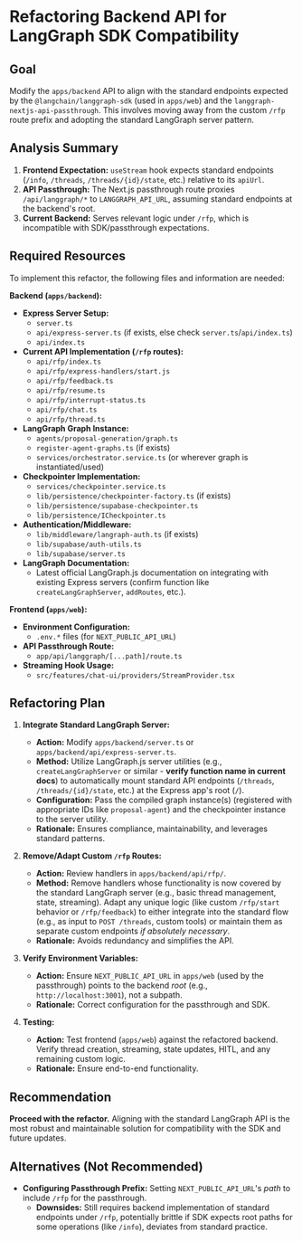 # Refactoring Backend API for LangGraph SDK Compatibility

## Goal

Modify the `apps/backend` API to align with the standard endpoints expected by the `@langchain/langgraph-sdk` (used in `apps/web`) and the `langgraph-nextjs-api-passthrough`. This involves moving away from the custom `/rfp` route prefix and adopting the standard LangGraph server pattern.

## Analysis Summary

1.  **Frontend Expectation:** `useStream` hook expects standard endpoints (`/info`, `/threads`, `/threads/{id}/state`, etc.) relative to its `apiUrl`.
2.  **API Passthrough:** The Next.js passthrough route proxies `/api/langgraph/*` to `LANGGRAPH_API_URL`, assuming standard endpoints at the backend's root.
3.  **Current Backend:** Serves relevant logic under `/rfp`, which is incompatible with SDK/passthrough expectations.

## Required Resources

To implement this refactor, the following files and information are needed:

**Backend (`apps/backend`):**

- **Express Server Setup:**
  - `server.ts`
  - `api/express-server.ts` (if exists, else check `server.ts`/`api/index.ts`)
  - `api/index.ts`
- **Current API Implementation (`/rfp` routes):**
  - `api/rfp/index.ts`
  - `api/rfp/express-handlers/start.js`
  - `api/rfp/feedback.ts`
  - `api/rfp/resume.ts`
  - `api/rfp/interrupt-status.ts`
  - `api/rfp/chat.ts`
  - `api/rfp/thread.ts`
- **LangGraph Graph Instance:**
  - `agents/proposal-generation/graph.ts`
  - `register-agent-graphs.ts` (if exists)
  - `services/orchestrator.service.ts` (or wherever graph is instantiated/used)
- **Checkpointer Implementation:**
  - `services/checkpointer.service.ts`
  - `lib/persistence/checkpointer-factory.ts` (if exists)
  - `lib/persistence/supabase-checkpointer.ts`
  - `lib/persistence/ICheckpointer.ts`
- **Authentication/Middleware:**
  - `lib/middleware/langraph-auth.ts` (if exists)
  - `lib/supabase/auth-utils.ts`
  - `lib/supabase/server.ts`
- **LangGraph Documentation:**
  - Latest official LangGraph.js documentation on integrating with existing Express servers (confirm function like `createLangGraphServer`, `addRoutes`, etc.).

**Frontend (`apps/web`):**

- **Environment Configuration:**
  - `.env.*` files (for `NEXT_PUBLIC_API_URL`)
- **API Passthrough Route:**
  - `app/api/langgraph/[...path]/route.ts`
- **Streaming Hook Usage:**
  - `src/features/chat-ui/providers/StreamProvider.tsx`

## Refactoring Plan

1.  **Integrate Standard LangGraph Server:**

    - **Action:** Modify `apps/backend/server.ts` or `apps/backend/api/express-server.ts`.
    - **Method:** Utilize LangGraph.js server utilities (e.g., `createLangGraphServer` or similar - **verify function name in current docs**) to automatically mount standard API endpoints (`/threads`, `/threads/{id}/state`, etc.) at the Express app's root (`/`).
    - **Configuration:** Pass the compiled graph instance(s) (registered with appropriate IDs like `proposal-agent`) and the checkpointer instance to the server utility.
    - **Rationale:** Ensures compliance, maintainability, and leverages standard patterns.

2.  **Remove/Adapt Custom `/rfp` Routes:**

    - **Action:** Review handlers in `apps/backend/api/rfp/`.
    - **Method:** Remove handlers whose functionality is now covered by the standard LangGraph server (e.g., basic thread management, state, streaming). Adapt any unique logic (like custom `/rfp/start` behavior or `/rfp/feedback`) to either integrate into the standard flow (e.g., as input to `POST /threads`, custom tools) or maintain them as separate custom endpoints _if absolutely necessary_.
    - **Rationale:** Avoids redundancy and simplifies the API.

3.  **Verify Environment Variables:**

    - **Action:** Ensure `NEXT_PUBLIC_API_URL` in `apps/web` (used by the passthrough) points to the backend _root_ (e.g., `http://localhost:3001`), not a subpath.
    - **Rationale:** Correct configuration for the passthrough and SDK.

4.  **Testing:**
    - **Action:** Test frontend (`apps/web`) against the refactored backend. Verify thread creation, streaming, state updates, HITL, and any remaining custom logic.
    - **Rationale:** Ensure end-to-end functionality.

## Recommendation

**Proceed with the refactor.** Aligning with the standard LangGraph API is the most robust and maintainable solution for compatibility with the SDK and future updates.

## Alternatives (Not Recommended)

- **Configuring Passthrough Prefix:** Setting `NEXT_PUBLIC_API_URL`'s _path_ to include `/rfp` for the passthrough.
  - **Downsides:** Still requires backend implementation of standard endpoints under `/rfp`, potentially brittle if SDK expects root paths for some operations (like `/info`), deviates from standard practice.

